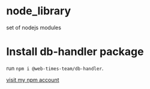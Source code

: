 # node_library
set of nodejs modules
# Install db-handler package
run `npm i @web-times-team/db-handler`.

[visit my npm account](https://www.npmjs.com/~faizou)
